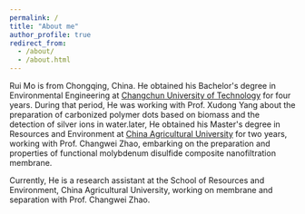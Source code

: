 ```yaml
---
permalink: /
title: "About me"
author_profile: true
redirect_from: 
  - /about/
  - /about.html
---
```


Rui Mo is from Chongqing, China. He obtained his Bachelor's degree in Environmental Engineering at [Changchun University of Technology](https://www.ccut.edu.cn/) for four years. During that period, He was working with Prof. Xudong Yang about the preparation of carbonized polymer dots based on biomass and the detection of silver ions in water.later, He obtained his Master's degree in Resources and Environment at [China Agricultural University](https://www.cau.edu.cn/) for two years, working with Prof. Changwei Zhao, embarking on the preparation and properties of functional molybdenum disulfide composite nanofiltration membrane.

Currently, He is a research assistant at the School of Resources and Environment, China Agricultural University, working on membrane and separation with Prof. Changwei Zhao.

